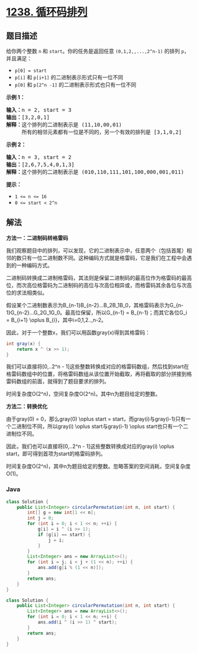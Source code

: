 # [1238. 循环码排列](https://leetcode.cn/problems/circular-permutation-in-binary-representation)

## 题目描述

<p>给你两个整数&nbsp;<code>n</code> 和 <code>start</code>。你的任务是返回任意 <code>(0,1,2,,...,2^n-1)</code> 的排列 <code>p</code>，并且满足：</p>

<ul>
	<li><code>p[0] = start</code></li>
	<li><code>p[i]</code> 和 <code>p[i+1]</code>&nbsp;的二进制表示形式只有一位不同</li>
	<li><code>p[0]</code> 和 <code>p[2^n -1]</code>&nbsp;的二进制表示形式也只有一位不同</li>
</ul>

<p><strong>示例 1：</strong></p>

<pre>
<strong>输入：</strong>n = 2, start = 3
<strong>输出：</strong>[3,2,0,1]
<strong>解释：</strong>这个排列的二进制表示是 (11,10,00,01)
     所有的相邻元素都有一位是不同的，另一个有效的排列是 [3,1,0,2]
</pre>

<p><strong>示例 2：</strong></p>

<pre>
<strong>输入：</strong>n = 3, start = 2
<strong>输出：</strong>[2,6,7,5,4,0,1,3]
<strong>解释：</strong>这个排列的二进制表示是 (010,110,111,101,100,000,001,011)
</pre>

<p><strong>提示：</strong></p>

<ul>
	<li><code>1 &lt;= n &lt;= 16</code></li>
	<li><code>0 &lt;= start&nbsp;&lt;&nbsp;2^n</code></li>
</ul>

## 解法

**方法一：二进制码转格雷码**

我们观察题目中的排列，可以发现，它的二进制表示中，任意两个（包括首尾）相邻的数只有一位二进制数不同。这种编码方式就是格雷码，它是我们在工程中会遇到的一种编码方式。

二进制码转换成二进制格雷码，其法则是保留二进制码的最高位作为格雷码的最高位，而次高位格雷码为二进制码的高位与次高位相异或，而格雷码其余各位与次高位的求法相类似。

假设某个二进制数表示为B_{n-1}B_{n-2}...B_2B_1B_0，其格雷码表示为G_{n-1}G_{n-2}...G_2G_1G_0。最高位保留，所以G_{n-1} = B_{n-1}；而其它各位G_i = B_{i+1} \oplus B_{i}，其中i=0,1,2..,n-2。

因此，对于一个整数x，我们可以用函数gray(x)得到其格雷码：

```java
int gray(x) {
    return x ^ (x >> 1);
}
```

我们可以直接将[0,..2^n - 1]这些整数转换成对应的格雷码数组，然后找到start在格雷码数组中的位置，将格雷码数组从该位置开始截取，再将截取的部分拼接到格雷码数组的前面，就得到了题目要求的排列。

时间复杂度O(2^n)，空间复杂度O(2^n)。其中n为题目给定的整数。

**方法二：转换优化**

由于gray(0) = 0，那么gray(0) \oplus start = start，而gray(i)与gray(i-1)只有一个二进制位不同，所以gray(i) \oplus start与gray(i-1) \oplus start也只有一个二进制位不同。

因此，我们也可以直接将[0,..2^n - 1]这些整数转换成对应的gray(i) \oplus start，即可得到首项为start的格雷码排列。

时间复杂度O(2^n)，其中n为题目给定的整数。忽略答案的空间消耗，空间复杂度O(1)。

### **Java**

```java
class Solution {
    public List<Integer> circularPermutation(int n, int start) {
        int[] g = new int[1 << n];
        int j = 0;
        for (int i = 0; i < 1 << n; ++i) {
            g[i] = i ^ (i >> 1);
            if (g[i] == start) {
                j = i;
            }
        }
        List<Integer> ans = new ArrayList<>();
        for (int i = j; i < j + (1 << n); ++i) {
            ans.add(g[i % (1 << n)]);
        }
        return ans;
    }
}
```

```java
class Solution {
    public List<Integer> circularPermutation(int n, int start) {
        List<Integer> ans = new ArrayList<>();
        for (int i = 0; i < 1 << n; ++i) {
            ans.add(i ^ (i >> 1) ^ start);
        }
        return ans;
    }
}
```
